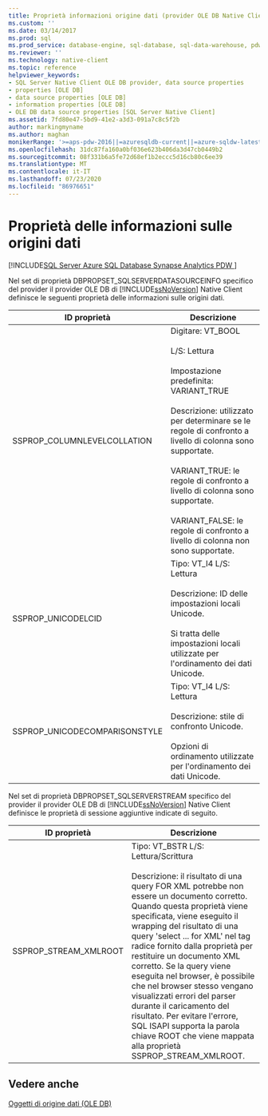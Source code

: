 ```yaml
---
title: Proprietà informazioni origine dati (provider OLE DB Native Client) | Microsoft Docs
ms.custom: ''
ms.date: 03/14/2017
ms.prod: sql
ms.prod_service: database-engine, sql-database, sql-data-warehouse, pdw
ms.reviewer: ''
ms.technology: native-client
ms.topic: reference
helpviewer_keywords:
- SQL Server Native Client OLE DB provider, data source properties
- properties [OLE DB]
- data source properties [OLE DB]
- information properties [OLE DB]
- OLE DB data source properties [SQL Server Native Client]
ms.assetid: 7fd80e47-5bd9-41e2-a3d3-091a7c8c5f2b
author: markingmyname
ms.author: maghan
monikerRange: '>=aps-pdw-2016||=azuresqldb-current||=azure-sqldw-latest||>=sql-server-2016||=sqlallproducts-allversions||>=sql-server-linux-2017||=azuresqldb-mi-current'
ms.openlocfilehash: 31dc87fa160a0bf036e623b406da3d47cb0449b2
ms.sourcegitcommit: 08f331b6a5fe72d68ef1b2eccc5d16cb80c6ee39
ms.translationtype: MT
ms.contentlocale: it-IT
ms.lasthandoff: 07/23/2020
ms.locfileid: "86976651"
---
```

# <a name="data-source-information-properties"></a>Proprietà delle informazioni sulle origini dati
[!INCLUDE[SQL Server Azure SQL Database Synapse Analytics PDW ](../../includes/applies-to-version/sql-asdb-asdbmi-asa-pdw.md)]

  Nel set di proprietà DBPROPSET_SQLSERVERDATASOURCEINFO specifico del provider il provider OLE DB di [!INCLUDE[ssNoVersion](../../includes/ssnoversion-md.md)] Native Client definisce le seguenti proprietà delle informazioni sulle origini dati.  
  
|ID proprietà|Descrizione|  
|-----------------|-----------------|  
|SSPROP_COLUMNLEVELCOLLATION|Digitare: VT_BOOL<br /><br /> L/S: Lettura<br /><br /> Impostazione predefinita: VARIANT_TRUE<br /><br /> Descrizione: utilizzato per determinare se le regole di confronto a livello di colonna sono supportate.<br /><br /> VARIANT_TRUE: le regole di confronto a livello di colonna sono supportate.<br /><br /> VARIANT_FALSE: le regole di confronto a livello di colonna non sono supportate.|  
|SSPROP_UNICODELCID|Tipo: VT_I4 L/S: Lettura<br /><br /> Descrizione: ID delle impostazioni locali Unicode.<br /><br /> Si tratta delle impostazioni locali utilizzate per l'ordinamento dei dati Unicode.|  
|SSPROP_UNICODECOMPARISONSTYLE|Tipo: VT_I4 L/S: Lettura<br /><br /> Descrizione: stile di confronto Unicode.<br /><br /> Opzioni di ordinamento utilizzate per l'ordinamento dei dati Unicode.|  
  
 Nel set di proprietà DBPROPSET_SQLSERVERSTREAM specifico del provider il provider OLE DB di [!INCLUDE[ssNoVersion](../../includes/ssnoversion-md.md)] Native Client definisce le proprietà di sessione aggiuntive indicate di seguito.  
  
|ID proprietà|Descrizione|  
|-----------------|-----------------|  
|SSPROP_STREAM_XMLROOT|Tipo: VT_BSTR L/S: Lettura/Scrittura<br /><br /> Descrizione: il risultato di una query FOR XML potrebbe non essere un documento corretto. Quando questa proprietà viene specificata, viene eseguito il wrapping del risultato di una query 'select ... for XML' nel tag radice fornito dalla proprietà per restituire un documento XML corretto. Se la query viene eseguita nel browser, è possibile che nel browser stesso vengano visualizzati errori del parser durante il caricamento del risultato. Per evitare l'errore, SQL ISAPI supporta la parola chiave ROOT che viene mappata alla proprietà SSPROP_STREAM_XMLROOT.|  
  
## <a name="see-also"></a>Vedere anche  
 [Oggetti di origine dati &#40;OLE DB&#41;](../../relational-databases/native-client-ole-db-data-source-objects/data-source-objects-ole-db.md)  
  
  
